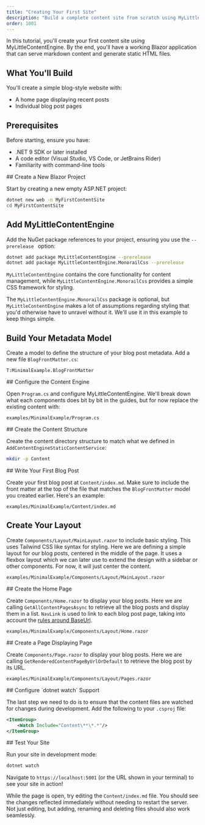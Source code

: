 ```yaml
---
title: "Creating Your First Site"
description: "Build a complete content site from scratch using MyLittleContentEngine"
order: 1001
---
```


In this tutorial, you'll create your first content site using MyLittleContentEngine. By the end, you'll have a working
Blazor application that can serve markdown content and generate static HTML files.

## What You'll Build

You'll create a simple blog-style website with:

- A home page displaying recent posts
- Individual blog post pages

## Prerequisites

Before starting, ensure you have:

- .NET 9 SDK or later installed
- A code editor (Visual Studio, VS Code, or JetBrains Rider)
- Familiarity with command-line tools

<Steps>
<Step stepNumber="1">
## Create a New Blazor Project

Start by creating a new empty ASP.NET project:

```bash
dotnet new web -n MyFirstContentSite
cd MyFirstContentSite
```
</Step>

<Step stepNumber="2">

## Add MyLittleContentEngine
Add the NuGet package references to your project, ensuring you use the `--prerelease ` option:

```bash
dotnet add package MyLittleContentEngine --prerelease 
dotnet add package MyLittleContentEngine.MonorailCss --prerelease 
```

`MyLittleContentEngine` contains the core functionality for content management, while
`MyLittleContentEngine.MonorailCss` provides a simple CSS framework for styling.

The `MyLittleContentEngine.MonorailCss` package is optional, but `MyLittleContentEngine` makes a lot of assumptions
regarding styling that you'd otherwise have to unravel without it.
We'll use it in this example to keep things simple.
</Step>
<Step stepNumber="3">

## Build Your Metadata Model

Create a model to define the structure of your blog post metadata. Add a new file `BlogFrontMatter.cs`:



```csharp:xmldocid
T:MinimalExample.BlogFrontMatter
```
</Step>
<Step stepNumber="4">
## Configure the Content Engine

Open `Program.cs` and configure MyLittleContentEngine. We'll break down what each components does bit by bit in the
guides, but for now replace the existing content with:

```csharp:path
examples/MinimalExample/Program.cs
```
</Step>
<Step stepNumber="5">
## Create the Content Structure

Create the content directory structure to match what we defined in `AddContentEngineStaticContentService`:

```bash
mkdir -p Content
```
</Step>
<Step stepNumber="6">
## Write Your First Blog Post

Create your first blog post at `Content/index.md`. Make sure to include the front matter at the top of the file that 
matches the `BlogFrontMatter` model you created earlier. Here's an example:

```markdown:path
examples/MinimalExample/Content/index.md
```
</Step>
<Step stepNumber="7">

## Create Your Layout

Create `Components/Layout/MainLayout.razor` to include basic styling. This uses Tailwind CSS like syntax for styling.
Here we are defining a simple layout for our blog posts, centered in the middle of the page. It uses a flexbox layout
which we can later use to extend the design with a sidebar or other components. For now, it will just center the
content.

```razor:path
examples/MinimalExample/Components/Layout/MainLayout.razor
```
</Step>
<Step stepNumber="8">
## Create the Home Page

Create `Components/Home.razor` to display your blog posts. Here we are calling `GetAllContentPagesAsync` to retrieve all
the blog posts and display them in a list. `NavLink` is used to link to each blog post page, taking into account the [rules
around BaseUrl](../guides/linking-documents-and-media).

```razor:path
examples/MinimalExample/Components/Layout/Home.razor
```
</Step>
<Step stepNumber="9">
## Create a Page Displaying Page

Create `Components/Page.razor` to display your blog posts. Here we are calling `GetRenderedContentPageByUrlOrDefault`
to retrieve the blog post by its URL.

```razor:path
examples/MinimalExample/Components/Layout/Pages.razor
```
</Step>
<Step stepNumber="10">
## Configure `dotnet watch` Support

The last step we need to do is to ensure that the content files are watched for changes during development.
Add the following to your `.csproj` file:

```xml
<ItemGroup>
    <Watch Include="Content\**\*.*"/>
</ItemGroup>

```
</Step>
<Step stepNumber="11">
## Test Your Site

Run your site in development mode:

```bash
dotnet watch
```

Navigate to `https://localhost:5001` (or the URL shown in your terminal) to see your site in action!

While the page is open, try editing the `Content/index.md` file. You should see the changes reflected
immediately without needing to restart the server. Not just editing, but adding, renaming and deleting files
should also work seamlessly.
</Step>
</Steps>